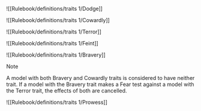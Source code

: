 ![[Rulebook/definitions/traits 1/Dodge]]

![[Rulebook/definitions/traits 1/Cowardly]]

![[Rulebook/definitions/traits 1/Terror]]

![[Rulebook/definitions/traits 1/Feint]]

![[Rulebook/definitions/traits 1/Bravery]]

>[!NOTE] 
>A model with both Bravery and Cowardly traits is considered to have neither trait.
>If a model with the Bravery trait makes a Fear test against a model with the Terror trait, the effects of both are cancelled.

![[Rulebook/definitions/traits 1/Prowess]]

